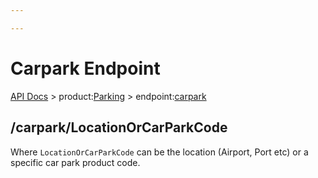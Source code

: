 ```yaml
---

---
```


# Carpark Endpoint

[API Docs](/hxapi/) > product:[Parking](/hxapi/parking) > endpoint:[carpark](/hxapi/parking/av)


## /carpark/LocationOrCarParkCode

Where `LocationOrCarParkCode` can be the location (Airport, Port etc) or a specific car park product code.
